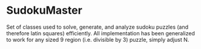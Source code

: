 # SudokuMaster

Set of classes used to solve, generate, and analyze sudoku puzzles (and therefore latin squares) efficiently.
All implementation has been generalized to work for any sized 9 region (i.e. divisible by 3) puzzle, simply adjust N.

